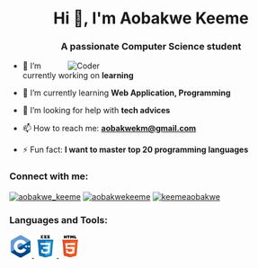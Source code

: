 <h1 align="center">Hi 👋, I'm Aobakwe Keeme</h1>
<h3 align="center">A passionate Computer Science student</h3>
<img src="[ZgrKj7dDjSckqPkO9PTLpLh1Y12weNsqvsV+NJyAx+Q7nHlnzAnnmAbZ8RmDyI3EStQmXnI0erYlH6s9pmKw4FPEg4ikMgxNqi/vn2/XPrMnWLtTr1V7vCUzRBGbvZn/dA8K+eZ8pl6dbNvVnWyytYtacJglvWqfeEXWmtmdvJeA6mwlP6z9oOMxl6aHuMOcthD42H433+gsPORKrUdmLszM7G7MxLMx5knMmcJrMJGNZW/B8tPsRNDMRESAIiJIEREgCIiSBERAEREAREQBERAEREAREQBERAEREAREQBERAEREARESAIiJIEREAREQBERAEREAREQBERAEREAREQBERBAiIgkREQBERAEREECIiAIiIAiIgkQIiCBERIAiIkkiIiQBERJIEREAREQBERAEREgHyIiSSf/2Q==](https://tenor.com/bqrUA.gif)](https://tenor.com/view/coding-gif-18657810)" alt="Coder" align="right" width="400">

- 🔭 I’m currently working on **learning**

- 🌱 I’m currently learning **Web Application, Programming**

- 🤝 I’m looking for help with **tech advices**

- 📫 How to reach me: **aobakwekm@gmail.com**

- ⚡ Fun fact: **I want to master top 20 programming languages**

<h3 align="left">Connect with me:</h3>
<p align="left">
<a href="https://twitter.com/aobakwe_keeme" target="blank"><img align="center" src="https://raw.githubusercontent.com/rahuldkjain/github-profile-readme-generator/master/src/images/icons/Social/twitter.svg" alt="aobakwe_keeme" height="30" width="40" /></a>
<a href="https://linkedin.com/in/aobakwekeeme" target="blank"><img align="center" src="https://raw.githubusercontent.com/rahuldkjain/github-profile-readme-generator/master/src/images/icons/Social/linked-in-alt.svg" alt="aobakwekeeme" height="30" width="40" /></a>
<a href="https://instagram.com/keemeaobakwe" target="blank"><img align="center" src="https://raw.githubusercontent.com/rahuldkjain/github-profile-readme-generator/master/src/images/icons/Social/instagram.svg" alt="keemeaobakwe" height="30" width="40" /></a>
</p>

<h3 align="left">Languages and Tools:</h3>
<p align="left"> <a href="https://www.w3schools.com/cpp/" target="_blank" rel="noreferrer"> <img src="https://raw.githubusercontent.com/devicons/devicon/master/icons/cplusplus/cplusplus-original.svg" alt="cplusplus" width="40" height="40"/> </a> <a href="https://www.w3schools.com/css/" target="_blank" rel="noreferrer"> <img src="https://raw.githubusercontent.com/devicons/devicon/master/icons/css3/css3-original-wordmark.svg" alt="css3" width="40" height="40"/> </a> <a href="https://www.w3.org/html/" target="_blank" rel="noreferrer"> <img src="https://raw.githubusercontent.com/devicons/devicon/master/icons/html5/html5-original-wordmark.svg" alt="html5" width="40" height="40"/> </a> </p>
